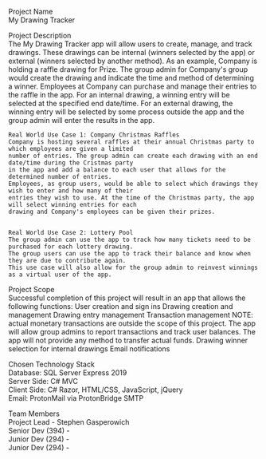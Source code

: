 Project Name  
	My Drawing Tracker

Project Description  
	The My Drawing Tracker app will allow users to create, manage, and track drawings. 
	These drawings can be internal (winners selected by the app) or external (winners selected by another method).
	As an example, Company is holding a raffle drawing for Prize. The group admin for Company's group would create the 
	drawing and indicate the time and method of determining a winner.
	Employees at Company can purchase and manage their entries to the raffle in the app. 
	For an internal drawing, a winning entry will be selected at the specified end date/time.
	For an external drawing, the winning entry will be selected by some process outside the app and the group admin will enter the results in the app.

	Real World Use Case 1: Company Christmas Raffles
	Company is hosting several raffles at their annual Christmas party to which employees are given a limited 
	number of entries. The group admin can create each drawing with an end date/time during the Cristmas party 
	in the app and add a balance to each user that allows for the determined number of entries.
	Employees, as group users, would be able to select which drawings they wish to enter and how many of their 
	entries they wish to use. At the time of the Christmas party, the app will select winning entries for each 
	drawing and Company's employees can be given their prizes. 
	

	Real World Use Case 2: Lottery Pool
	The group admin can use the app to track how many tickets need to be purchased for each lottery drawing.
	The group users can use the app to track their balance and know when they are due to contribute again.
	This use case will also allow for the group admin to reinvest winnings as a virtual user of the app. 

Project Scope  
	Successful completion of this project will result in an app that allows the following functions:
		User creation and sign ins
		Drawing creation and management
		Drawing entry management
		Transaction management 
			NOTE: actual monetary transactions are outside the scope of this project.
			The app will allow group admins to report transactions and track user balances.
			The app will not provide any method to transfer actual funds.
		Drawing winner selection for internal drawings
		Email notifications
	


Chosen Technology Stack  
	Database: SQL Server Express 2019  
	Server Side: C# MVC  
	Client Side: C# Razor, HTML/CSS, JavaScript, jQuery  
	Email: ProtonMail via ProtonBridge SMTP  

Team Members  
	Project Lead - Stephen Gasperowich  
	Senior Dev (394) -   
	Junior Dev (294) -   
	Junior Dev (294) -   
